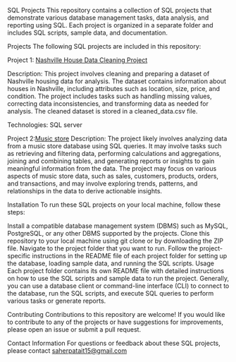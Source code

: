 SQL Projects
This repository contains a collection of SQL projects that demonstrate various database management tasks, data analysis, and reporting using SQL. Each project is organized in a separate folder and includes SQL scripts, sample data, and documentation.

Projects
The following SQL projects are included in this repository:

Project 1: [Nashville House Data Cleaning Project](https://github.com/saherp15/SQL-Project/blob/main/projects.sql)


Description: This project involves cleaning and preparing a dataset of Nashville housing data for analysis. The dataset contains information about houses in Nashville, including attributes such as location, size, price, and condition. The project includes tasks such as handling missing values, correcting data inconsistencies, and transforming data as needed for analysis. The cleaned dataset is stored in a cleaned_data.csv file.

Technologies:  SQL server

Project 2:[Music store](https://github.com/saherp15/SQL-Project/blob/main/music.sql)
Description: The project likely involves analyzing data from a music store database using SQL queries. It may involve tasks such as retrieving and filtering data, performing calculations and aggregations, joining and combining tables, and generating reports or insights to gain meaningful information from the data. The project may focus on various aspects of music store data, such as sales, customers, products, orders, and transactions, and may involve exploring trends, patterns, and relationships in the data to derive actionable insights.


Installation
To run these SQL projects on your local machine, follow these steps:

Install a compatible database management system (DBMS) such as MySQL, PostgreSQL, or any other DBMS supported by the projects.
Clone this repository to your local machine using git clone or by downloading the ZIP file.
Navigate to the project folder that you want to run.
Follow the project-specific instructions in the README file of each project folder for setting up the database, loading sample data, and running the SQL scripts.
Usage
Each project folder contains its own README file with detailed instructions on how to use the SQL scripts and sample data to run the project. Generally, you can use a database client or command-line interface (CLI) to connect to the database, run the SQL scripts, and execute SQL queries to perform various tasks or generate reports.

Contributing
Contributions to this repository are welcome! If you would like to contribute to any of the projects or have suggestions for improvements, please open an issue or submit a pull request.


Contact Information
For questions or feedback about these SQL projects, please contact saherpatait15@gmail.com



